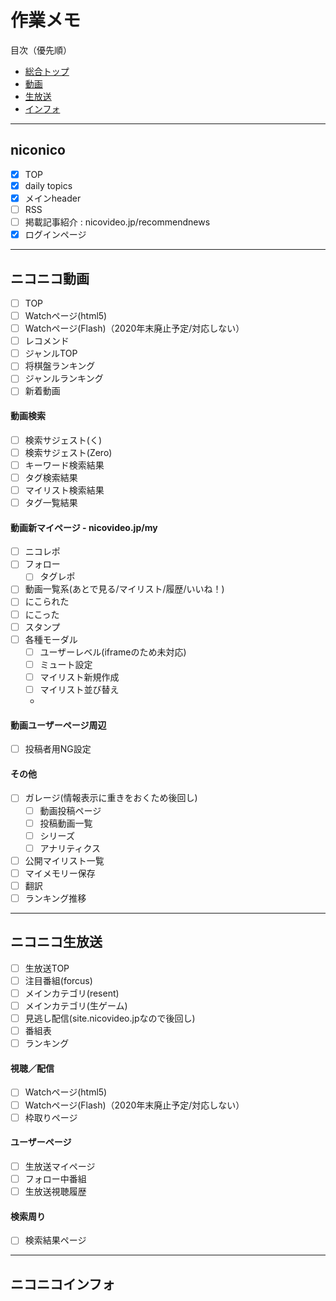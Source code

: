 # 作業メモ

目次（優先順）

- [総合トップ](#niconico)
- [動画](#ニコニコ動画)
- [生放送](#ニコニコ生放送)
- [インフォ](#ニコニコインフォ)

---

## niconico
- [x] TOP
- [x] daily topics
- [x] メインheader
- [ ] RSS
- [ ] 掲載記事紹介 : nicovideo.jp/recommendnews
- [x] ログインページ

---

## ニコニコ動画
- [ ] TOP
- [ ] Watchページ(html5)
- [ ] Watchページ(Flash)（2020年末廃止予定/対応しない）
- [ ] レコメンド
- [ ] ジャンルTOP
- [ ] 将棋盤ランキング
- [ ] ジャンルランキング
- [ ] 新着動画

#### 動画検索
- [ ] 検索サジェスト(く)
- [ ] 検索サジェスト(Zero)
- [ ] キーワード検索結果
- [ ] タグ検索結果
- [ ] マイリスト検索結果
- [ ] タグ一覧結果

#### 動画新マイページ - nicovideo.jp/my
- [ ] ニコレポ
- [ ] フォロー
  - [ ] タグレポ
- [ ] 動画一覧系(あとで見る/マイリスト/履歴/いいね！)
- [ ] にこられた
- [ ] にこった
- [ ] スタンプ
- [ ] 各種モーダル
  - [ ] ユーザーレベル(iframeのため未対応)
  - [ ] ミュート設定
  - [ ] マイリスト新規作成
  - [ ] マイリスト並び替え
  - 

#### 動画ユーザーページ周辺 
- [ ] 投稿者用NG設定

#### その他
- [ ] ガレージ(情報表示に重きをおくため後回し)
  - [ ] 動画投稿ページ
  - [ ] 投稿動画一覧
  - [ ] シリーズ
  - [ ] アナリティクス
- [ ] 公開マイリスト一覧
- [ ] マイメモリー保存
- [ ] 翻訳
- [ ] ランキング推移

---

## ニコニコ生放送
- [ ] 生放送TOP
- [ ] 注目番組(forcus)
- [ ] メインカテゴリ(resent)
- [ ] メインカテゴリ(生ゲーム)
- [ ] 見逃し配信(site.nicovideo.jpなので後回し)
- [ ] 番組表
- [ ] ランキング

#### 視聴／配信
- [ ] Watchページ(html5)
- [ ] Watchページ(Flash)（2020年末廃止予定/対応しない）
- [ ] 枠取りページ

#### ユーザーページ
- [ ] 生放送マイページ
- [ ] フォロー中番組
- [ ] 生放送視聴履歴

#### 検索周り
- [ ] 検索結果ページ


---

## ニコニコインフォ